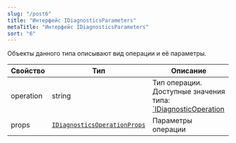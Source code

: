 ```yaml
---
slug: "/post6"
title: "Интерфейс IDiagnosticsParameters"
metaTitle: "Интерфейс IDiagnosticsParameters"
sort: "6"
---
```



Объекты данного типа описывают вид операции и её параметры.

| Свойство | Тип | Описание |
| --- | --- | --- |
| operation | string | Тип операции. Доступные значения типа: [`IDiagnosticOperation](./07-IDiagnosticOperation.md) |
| props | [`IDiagnosticsOperationProps`](./08-IDiagnosticsOperationProps.md) | Параметры операции |
